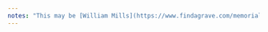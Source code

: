 ```yaml
---
notes: "This may be [William Mills](https://www.findagrave.com/memorial/78770560/william-mills) (17 Nov 1792, Smithtown NY to 15 Aug 1867, Buffalo NY), Jonas Davis Mills' cousin. It may also be [Orsamus Warren](https://www.findagrave.com/memorial/180634786/orsamus-warren) (07 Jun 1800 to 16 Feb 1876), James Dunlap Warren's father."
---
```

